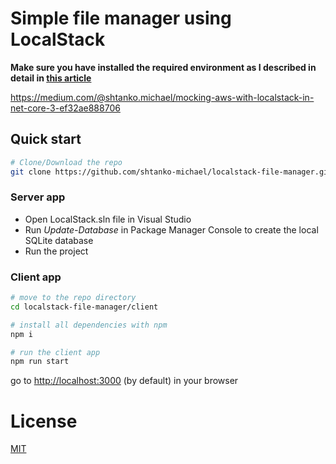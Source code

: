 # Simple file manager using LocalStack

**Make sure you have installed the required environment as I described in detail in [this article](https://medium.com/@shtanko.michael/mocking-aws-with-localstack-in-net-core-3-ef32ae888706)**

https://medium.com/@shtanko.michael/mocking-aws-with-localstack-in-net-core-3-ef32ae888706

## Quick start

```bash
# Clone/Download the repo
git clone https://github.com/shtanko-michael/localstack-file-manager.git
```

### Server app

* Open LocalStack.sln file in Visual Studio
* Run *Update-Database* in Package Manager Console to create the local SQLite database
* Run the project

### Client app

```bash
# move to the repo directory
cd localstack-file-manager/client

# install all dependencies with npm
npm i

# run the client app
npm run start
```

go to [http://localhost:3000](http://localhost:3000) (by default) in your browser

# License

[MIT](/LICENSE)